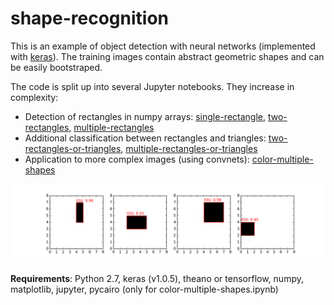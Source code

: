 # shape-recognition

This is an example of object detection with neural networks (implemented with [keras](https://keras.io/)). The training images contain abstract geometric shapes and can be easily bootstraped. 

The code is split up into several Jupyter notebooks. They increase in complexity:

* Detection of rectangles in numpy arrays: [single-rectangle](single-rectangle.ipynb), [two-rectangles](two-rectangles.ipynb), [multiple-rectangles](multiple-rectangles.ipynb)
* Additional classification between rectangles and triangles: [two-rectangles-or-triangles](two-rectangles-or-triangles.ipynb), [multiple-rectangles-or-triangles](multiple-rectangles-or-triangles.ipynb)
* Application to more complex images (using convnets): [color-multiple-shapes](color-multiple-shapes.ipynb)


![](plots/bw-single-rectangle_prediction.png)


**Requirements**: Python 2.7, keras (v1.0.5), theano or tensorflow, numpy, matplotlib, jupyter, pycairo (only for color-multiple-shapes.ipynb)

